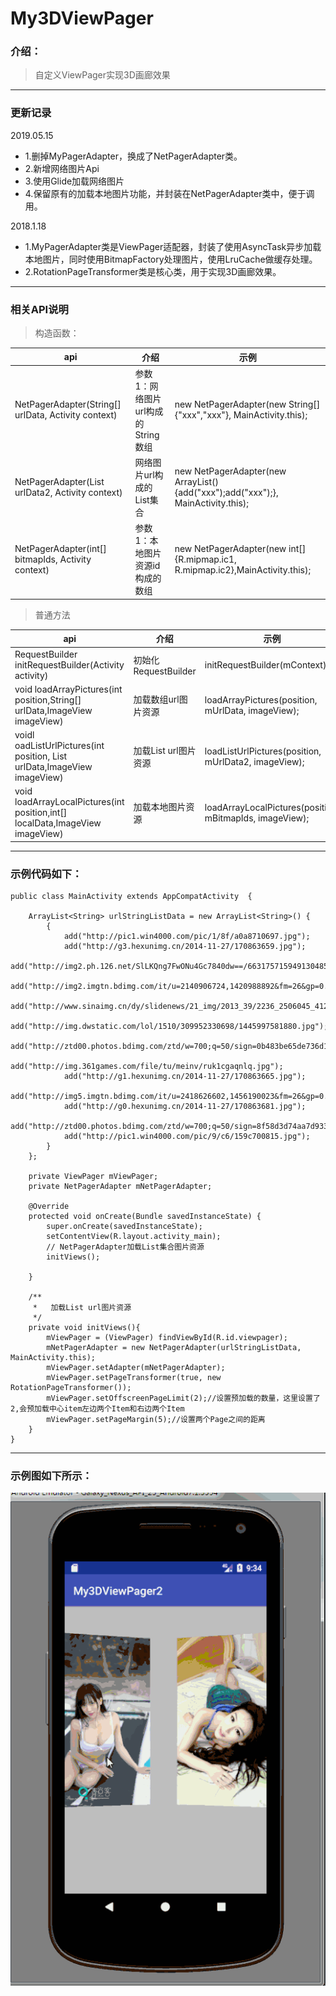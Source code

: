 # My3DViewPager

### 介绍：

> 自定义ViewPager实现3D画廊效果

----

### 更新记录

2019.05.15
 * 1.删掉MyPagerAdapter，换成了NetPagerAdapter类。
 * 2.新增网络图片Api
 * 3.使用Glide加载网络图片
 * 4.保留原有的加载本地图片功能，并封装在NetPagerAdapter类中，便于调用。

2018.1.18
 * 1.MyPagerAdapter类是ViewPager适配器，封装了使用AsyncTask异步加载本地图片，同时使用BitmapFactory处理图片，使用LruCache做缓存处理。
 * 2.RotationPageTransformer类是核心类，用于实现3D画廊效果。

----

### 相关API说明


> 构造函数：

api|介绍|示例
----|----|----
NetPagerAdapter(String[] urlData, Activity context)|参数1：网络图片url构成的String数组|new NetPagerAdapter(new String[]{"xxx","xxx"}, MainActivity.this);
NetPagerAdapter(List<String> urlData2, Activity context)|网络图片url构成的List集合|new NetPagerAdapter(new ArrayList(){add("xxx");add("xxx");}, MainActivity.this);
NetPagerAdapter(int[] bitmapIds, Activity context)|参数1：本地图片资源id构成的数组|new NetPagerAdapter(new int[]{R.mipmap.ic1, R.mipmap.ic2},MainActivity.this);

> 普通方法

api|介绍|示例
----|----|----
RequestBuilder initRequestBuilder(Activity activity)|初始化RequestBuilder| initRequestBuilder(mContext);
void loadArrayPictures(int position,String[] urlData,ImageView imageView)|加载数组url图片资源|loadArrayPictures(position, mUrlData, imageView);
voidl oadListUrlPictures(int position, List<String> urlData,ImageView imageView)|加载List url图片资源|loadListUrlPictures(position, mUrlData2, imageView);
void loadArrayLocalPictures(int position,int[] localData,ImageView imageView)|加载本地图片资源|loadArrayLocalPictures(position, mBitmapIds, imageView);

----

### 示例代码如下：

```
public class MainActivity extends AppCompatActivity  {

    ArrayList<String> urlStringListData = new ArrayList<String>() {
        {
            add("http://pic1.win4000.com/pic/1/8f/a0a8710697.jpg");
            add("http://g3.hexunimg.cn/2014-11-27/170863659.jpg");
            add("http://img2.ph.126.net/SlLKQng7FwONu4Gc7840dw==/6631757159491304852.jpg");
            add("http://img2.imgtn.bdimg.com/it/u=2140906724,1420988892&fm=26&gp=0.jpg");
            add("http://www.sinaimg.cn/dy/slidenews/21_img/2013_39/2236_2506045_412924.jpg");
            add("http://img.dwstatic.com/lol/1510/309952330698/1445997581880.jpg");
            add("http://ztd00.photos.bdimg.com/ztd/w=700;q=50/sign=0b483be65de736d158138e08ab6b3eff/78310a55b319ebc4040303a38b26cffc1e171694.jpg");
            add("http://img.361games.com/file/tu/meinv/ruk1cgaqnlq.jpg");
            add("http://g1.hexunimg.cn/2014-11-27/170863665.jpg");
            add("http://img5.imgtn.bdimg.com/it/u=2418626602,1456190023&fm=26&gp=0.jpg");
            add("http://g0.hexunimg.cn/2014-11-27/170863681.jpg");
            add("http://ztd00.photos.bdimg.com/ztd/w=700;q=50/sign=8f58d3d74aa7d933bfa8e6739d70a02e/11385343fbf2b21113f86c8dc28065380dd78e1b.jpg");
            add("http://pic1.win4000.com/pic/9/c6/159c700815.jpg");
        }
    };

    private ViewPager mViewPager;
    private NetPagerAdapter mNetPagerAdapter;

    @Override
    protected void onCreate(Bundle savedInstanceState) {
        super.onCreate(savedInstanceState);
        setContentView(R.layout.activity_main);
        // NetPagerAdapter加载List集合图片资源
        initViews();

    }
	
	/**
	 *   加载List url图片资源
	 */
	private void initViews(){
        mViewPager = (ViewPager) findViewById(R.id.viewpager);
        mNetPagerAdapter = new NetPagerAdapter(urlStringListData, MainActivity.this);
        mViewPager.setAdapter(mNetPagerAdapter);
        mViewPager.setPageTransformer(true, new RotationPageTransformer());
        mViewPager.setOffscreenPageLimit(2);//设置预加载的数量，这里设置了2,会预加载中心item左边两个Item和右边两个Item
		mViewPager.setPageMargin(5);//设置两个Page之间的距离
    }
}
```

----

### 示例图如下所示：

![示例图](https://github.com/AweiLoveAndroid/My3DViewPager/blob/master/pic/logo.gif?raw=true)